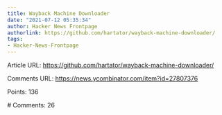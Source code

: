 ```yaml
---
title: Wayback Machine Downloader
date: "2021-07-12 05:35:34"
author: Hacker News Frontpage
authorlink: https://github.com/hartator/wayback-machine-downloader/
tags:
- Hacker-News-Frontpage
---
```


<p>Article URL: <a href="https://github.com/hartator/wayback-machine-downloader/">https://github.com/hartator/wayback-machine-downloader/</a></p>
<p>Comments URL: <a href="https://news.ycombinator.com/item?id=27807376">https://news.ycombinator.com/item?id=27807376</a></p>
<p>Points: 136</p>
<p># Comments: 26</p>
